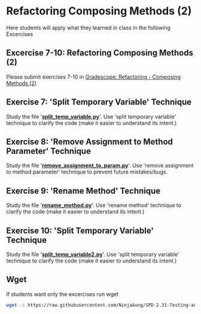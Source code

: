 # Refactoring Composing Methods (2)

Here students will apply what they learned in class in the following Excercises

## Excercise 7-10: Refactoring Composing Methods (2)

Please submit exercises 7-10 in [Gradescope: Refactoring - Composing Methods (2)](https://www.gradescope.com/courses/206382/assignments/1007195)

## Exercise 7: 'Split Temporary Variable' Technique

Study the file '**[split_temp_variable.py](./split_temp_variable.py)**'. Use 'split temporary variable' technique to clarify the code (make it easier to understand its intent.)

## Exercise 8: 'Remove Assignment to Method Parameter' Technique

Study the file '**[remove_assignment_to_param.py](./remove_assignment_to_param.py)**'. Use 'remove assignment to method parameter' technique to prevent future mistakes/bugs.

## Exercise 9: 'Rename Method' Technique

Study the file '**[rename_method.py](./rename_method.py)**'. Use 'rename method' technique to clarify the code (make it easier to understand its intent.)

## Exercise 10: 'Split Temporary Variable' Technique

Study the file '**[split_temp_variable2.py](./split_temp_variable2.py)**'. Use 'split temporary variable' technique to clarify the code (make it easier to understand its intent.)

## Wget

If students want only the excercises run wget

```bash
wget -i https://raw.githubusercontent.com/NinjaAung/SPD-2.31-Testing-and-Architecture/master/lab/refactoring/Refactoring-Composing-Methods-2/excercises.txt
```
